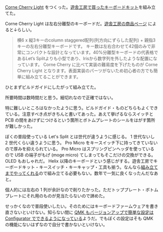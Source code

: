 [Corne Cherry Light](https://github.com/foostan/crkbd/blob/master/corne-light/doc/buildguide_jp.md) をつくった。[遊舎工房で買ったキーボードキット](https://yushakobo.jp/shop/corne-cherry-light/)を組み立てた。

Corne Cherry Light は左右分離型のキーボードだ。[遊舎工房の商品ページ](https://yushakobo.jp/shop/corne-cherry-light/) によると↓らしい。

> 横6 x 縦3キーのcolumn staggered配列(列方向にずらした配列) + 親指3キーの左右分離型キーボードです。
> キー数は左右合わせて42個のみで非常にコンパクトな設計となっています。40%分離型キーボードの代表格であるLet’s Splitよりも小型であり、Irisから数字列を外したような配置になっています。
> Corne Cherry に比べて実装の難易度を下げたものが Corne Cherry Light となります。表面実装のパーツがないため初心者の方でも簡単に組み立てることができます。

ひとまずビルドガイドにしたがって組み立てた。

所要時間は数時間だと思う。細切れなので正確ではない。

特に難しいところはなかったように思う。ビルドガイド・ものどちらもよくできている。注意すべき点がきちんと書いてあった。あえて挙げるならスイッチと PCB の間をあけずにつけるという箇所とボトムプレートのシールをはがす箇所が難しかった。

ぼくの普段使っている Let's Split とは世代が違うように感じる。 1 世代ないし 2 世代くらい違うように思う。 Pro Micro をキースイッチ下に持ってきていないので厚みを抑えられている。 Pro Micro はスプリングピンヘッダを使っているので USB の端子がもげ (moge micro) てしまってもそこだけの交換ができる。 OLED もおしゃれだ。 Helix 以降のキーボードという感じがする。遊舎工房でキーボードキット・キースイッチ・キーキャップ・工具も揃う。なんなら[組み立てまでやってくれる](https://yushakobo.jp/shop/assembly-service/)ので組み立てる必要もない。数年で一気に良くなったんだなあと。

個人的には左右の 1 列が余計なので削りたかった。ただトッププレート・ボトムプレートにそれ用のものが見当たらないので諦めた。

せっかくなので普段使いしたい。そのためにはキーボードファームウェアを書き直さないといけない。知らない間に [QMK もバージョンアップで簡単な設定は Configurator でできるようになっている](https://config.qmk.fm/)ようだ。でもぼくの設定はそも QMK の機能にないはずなので自分で書かないといけない。
